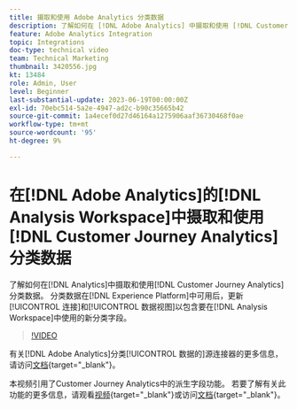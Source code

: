 ```yaml
---
title: 摄取和使用 Adobe Analytics 分类数据
description: 了解如何在 [!DNL Adobe Analytics] 中摄取和使用 [!DNL Customer Journey Analytics]分类数据。
feature: Adobe Analytics Integration
topic: Integrations
doc-type: technical video
team: Technical Marketing
thumbnail: 3420556.jpg
kt: 13484
role: Admin, User
level: Beginner
last-substantial-update: 2023-06-19T00:00:00Z
exl-id: 70ebc514-5a2e-4947-ad2c-b90c35665b42
source-git-commit: 1a4ecef0d27d46164a1275906aaf36730468f0ae
workflow-type: tm+mt
source-wordcount: '95'
ht-degree: 9%

---
```


# 在[!DNL Adobe Analytics]的[!DNL Analysis Workspace]中摄取和使用[!DNL Customer Journey Analytics]分类数据

了解如何在[!DNL Analytics]中摄取和使用[!DNL Customer Journey Analytics]分类数据。 分类数据在[!DNL Experience Platform]中可用后，更新[!UICONTROL 连接]和[!UICONTROL 数据视图]以包含要在[!DNL Analysis Workspace]中使用的新分类字段。

>[!VIDEO](https://video.tv.adobe.com/v/3420556/?quality=12&learn=on)

有关[!DNL Adobe Analytics]分类[!UICONTROL 数据的]源连接器的更多信息，请访问[文档](https://experienceleague.adobe.com/docs/experience-platform/sources/ui-tutorials/create/adobe-applications/classifications.html?lang=zh-Hans){target="_blank"}。

本视频引用了Customer Journey Analytics中的派生字段功能。 若要了解有关此功能的更多信息，请观看[视频](https://experienceleague.adobe.com/docs/customer-journey-analytics-learn/tutorials/data-views/derived-fields-in-cja.html?lang=zh-Hans){target="_blank"}或访问[文档](https://experienceleague.adobe.com/docs/analytics-platform/using/cja-dataviews/derived-fields.html?lang=zh-Hans){target="_blank"}。
